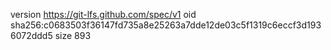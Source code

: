 version https://git-lfs.github.com/spec/v1
oid sha256:c0683503f36147fd735a8e25263a7dde12de03c5f1319c6eccf3d1936072ddd5
size 893
